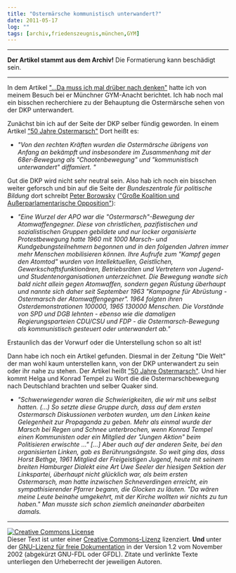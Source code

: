 ```yaml
---
title: "Ostermärsche kommunistisch unterwandert?"
date: 2011-05-17
log: ""
tags: [archiv,friedenszeugnis,münchen,GYM]
---
```

<hr><b>Der Artikel stammt aus dem Archiv!</b> Die Formatierung kann beschädigt sein.<hr>

In dem Artikel <a href="http://www.the-independent-friend.de/?q=node/727">"...Da muss ich mal drüber nach denken"</a> hatte ich von meinem Besuch bei er Münchner GYM-Anacht berichtet. Ich hab noch mal ein bisschen recherchiere zu der Behauptung die Ostermärsche sehen von der DKP unterwandert.

Zunächst bin ich auf der Seite der DKP selber fündig geworden. In einem Artikel <a href="http://www.shop.kpdb.org/index.php?option=com_content&view=article&id=18:50-jahre-ostermarsch&catid=2:nachrichten&Itemid=2">"50 Jahre Ostermarsch"</a> Dort heißt es:
<ul>
<li><i>"Von den rechten Kräften wurden die Ostermärsche übrigens von Anfang an bekämpft und insbesondere im Zusammenhang mit der 68er-Bewegung als "Chaotenbewegung" und "kommunistisch unterwandert" diffamiert. "</i>
</ul>


Gut die DKP wird nicht sehr neutral sein. Also hab ich noch ein bisschen weiter geforsch und bin  auf die Seite der <i>Bundeszentrale für politische Bildung</i> dort schreibt <a href="http://de.wikipedia.org/wiki/Peter_Borowsky">Peter Borowsky</a>  (<a href="http://www.bpb.de/publikationen/08595360513445560736840565438389,3,0,Gro%DFe_Koalition_und_Au%DFerparlamentarische_Opposition.html#art3">"Große Koalition und Außerparlamentarische Opposition"</a>):
<ul>
<li><i>"Eine Wurzel der APO war die "Ostermarsch"-Bewegung der Atomwaffengegner. Diese von christlichen, pazifistischen und sozialistischen Gruppen gebildete und nur locker organisierte Protestbewegung hatte 1960 mit 1000 Marsch- und Kundgebungsteilnehmern begonnen und in den folgenden Jahren immer mehr Menschen mobilisieren können. Ihre Aufrufe zum "Kampf gegen den Atomtod" wurden von Intellektuellen, Geistlichen, Gewerkschaftsfunktionären, Betriebsräten und Vertretern von Jugend- und Studentenorganisationen unterzeichnet. Die Bewegung wandte sich bald nicht allein gegen Atomwaffen, sondern gegen Rüstung überhaupt und nannte sich daher seit September 1963 "Kampagne für Abrüstung - Ostermarsch der Atomwaffengegner". 1964 folgten ihren Osterdemonstrationen 100000, 1965 130000 Menschen. Die Vorstände von SPD und DGB lehnten - ebenso wie die damaligen Regierungsparteien CDU/CSU und FDP - die Ostermarsch-Bewegung als kommunistisch gesteuert oder unterwandert ab."</i>
</ul>
Erstaunlich das der Vorwurf oder die Unterstellung schon so alt ist!


Dann habe ich noch ein Artikel gefunden. Diesmal in der Zeitung "Die Welt" der man wohl kaum unterstellen kann, von der DKP unterwandert zu sein oder ihr nahe zu stehen. Der Artikel heißt <a href="http://www.welt.de/die-welt/politik/article7045646/50-Jahre-Ostermarsch.html">"50 Jahre Ostermarsch"</a>. Und hier kommt Helga und Konrad Tempel zu Wort die die Ostermarschbewegung nach Deutschland brachten und selber Quaker sind.
<ul>
<li><i>"Schwerwiegender waren die Schwierigkeiten, die wir mit uns selbst hatten. (...) So setzte diese Gruppe durch, dass auf dem ersten Ostermarsch Diskussionen verboten wurden, um den Linken keine Gelegenheit zur Propaganda zu geben. Mehr als einmal wurde der Marsch bei Regen und Schnee unterbrochen, wenn Konrad Tempel einen Kommunisten oder ein Mitglied der "Jungen Aktion" beim Politisieren erwischte ..." 
[...]
Aber auch auf der anderen Seite, bei den organisierten Linken, gab es Berührungsängste. So weit ging das, dass Horst Bethge, 1961 Mitglied der Freigeistigen Jugend, heute mit seinem breiten Hamburger Dialekt eine Art Uwe Seeler der hiesigen Sektion der Linkspartei, überhaupt nicht glücklich war, als beim ersten Ostermarsch, man hatte inzwischen Schneverdingen erreicht, ein sympathisierender Pfarrer begann, die Glocken zu läuten. "Da wären meine Leute beinahe umgekehrt, mit der Kirche wollten wir nichts zu tun haben." Man musste sich schon ziemlich aneinander abarbeiten damals.
</i>
</ul>


<hr />
<a rel="license" href="http://creativecommons.org/licenses/by-sa/3.0/de/"><img alt="Creative Commons License" style="border-width: 0pt;" src="http://i.creativecommons.org/l/by-sa/3.0/de/88x31.png" /></a><br />
Dieser <span xmlns:dc="http://purl.org/dc/elements/1.1/" href="http://purl.org/dc/dcmitype/Text" rel="dc:type">Text</span> ist unter einer <a rel="license" href="http://creativecommons.org/licenses/by-sa/3.0/de/">Creative Commons-Lizenz</a> lizenziert. <b>Und</b> unter der <a href="http://de.wikipedia.org/wiki/GFDL">GNU-Lizenz f&uuml;r freie Dokumentation</a> in der Version 1.2 vom November 2002 (abgek&uuml;rzt GNU-FDL oder GFDL). Zitate und verlinkte Texte unterliegen den Urheberrecht der jeweiligen Autoren.

